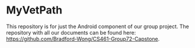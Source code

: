 # MyVetPath
This repository is for just the Android component of our group project. The repository with all our documents can be found here: https://github.com/Bradford-Wong/CS461-Group72-Capstone.
